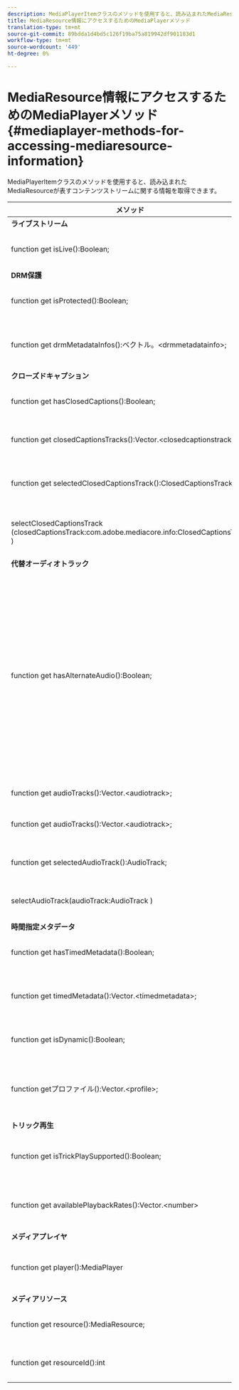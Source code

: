 ```yaml
---
description: MediaPlayerItemクラスのメソッドを使用すると、読み込まれたMediaResourceが表すコンテンツストリームに関する情報を取得できます。
title: MediaResource情報にアクセスするためのMediaPlayerメソッド
translation-type: tm+mt
source-git-commit: 89bdda1d4bd5c126f19ba75a819942df901183d1
workflow-type: tm+mt
source-wordcount: '449'
ht-degree: 0%

---
```



# MediaResource情報にアクセスするためのMediaPlayerメソッド{#mediaplayer-methods-for-accessing-mediaresource-information}

MediaPlayerItemクラスのメソッドを使用すると、読み込まれたMediaResourceが表すコンテンツストリームに関する情報を取得できます。

<table frame="all" colsep="1" rowsep="1" id="table_77B55D506FE24326A03D97AA087231FF"> 
 <thead> 
  <tr rowsep="1"> 
   <th colname="2" class="entry"> メソッド </th> 
   <th colname="3" class="entry"> 説明 </th> 
  </tr> 
 </thead>
 <tbody> 
  <tr rowsep="1"> 
   <td colname="1"> <b>ライブストリーム  </b> </td> 
   <td colname="2"> </td>
  </tr> 
  <tr rowsep="1"> 
   <td colname="2"> <span class="codeph"> function get isLive():Boolean;  </span> </td> 
   <td colname="3"> <p>ストリームがライブの場合はtrue、VODの場合はfalse。 </p> </td> 
  </tr> 
  <tr rowsep="1"> 
   <td colname="1"> <b>DRM保護</b> </td> 
   <td colname="2"> </td>
  </tr> 
  <tr rowsep="1"> 
   <td colname="2"> <span class="codeph"> function get isProtected():Boolean;  </span> </td> 
   <td colname="3"> <p>ストリームがDRM保護されている場合はtrue。 </p> </td> 
  </tr> 
  <tr rowsep="1"> 
   <td colname="2"> <span class="codeph"> function get drmMetadataInfos():ベクトル。&lt;drmmetadatainfo&gt;;  </span> </td> 
   <td colname="3"> <p>マニフェストで見つかったすべてのDRMメタデータオブジェクトをリストします。 </p> </td> 
  </tr> 
  <tr rowsep="1"> 
   <td colname="1"> <b>クローズドキャプション</b> </td> 
   <td colname="2"> </td>
  </tr> 
  <tr rowsep="1"> 
   <td colname="2"> <span class="codeph"> function get hasClosedCaptions():Boolean;  </span> </td> 
   <td colname="3"> <p>クローズドキャプショントラックが使用可能な場合はtrue。 </p> </td> 
  </tr> 
  <tr rowsep="1"> 
   <td colname="2"> <span class="codeph"> function get closedCaptionsTracks():Vector.&lt;closedcaptionstrack&gt;;  </span> </td> 
   <td colname="3"> <p>使用可能なクローズドキャプショントラックのリストを提供します。 </p> </td> 
  </tr> 
  <tr rowsep="1"> 
   <td colname="2"> <span class="codeph"> function get selectedClosedCaptionsTrack():ClosedCaptionsTrack  </span> </td> 
   <td colname="3"> <p><span class="codeph"> SelectClosedCaptionsTrack </span>で選択された、現在のクローズドキャプショントラックを取得します。 </p> </td> 
  </tr> 
  <tr rowsep="1"> 
   <td colname="2"> <span class="codeph"> selectClosedCaptionsTrack (closedCaptionsTrack:com.adobe.mediacore.info:ClosedCaptionsTrack )  </span> </td> 
   <td colname="3"> <p>クローズドキャプショントラックを現在のクローズドキャプショントラックに設定します。 </p> </td> 
  </tr> 
  <tr rowsep="1"> 
   <td colname="1"> <b>代替オーディオトラック  </b> </td> 
   <td colname="2"> </td>
  </tr> 
  <tr rowsep="1"> 
   <td colname="2"> <span class="codeph"> function get hasAlternateAudio():Boolean;  </span> </td> 
   <td colname="3"> <p>ストリームに代替オーディオトラックがある場合はtrue。 </p> <p>ヒント： メイン（デフォルト）オーディオトラックも代替オーディオトラックリストの一部です。 </p> <p>TVSDK for Desktop HLSは、メインオーディオトラックを代替オーディオトラックリストの項目の1つと見なします。 このため、<span class="codeph"> MediaPlayerItem.hasAlternateAudio </span>がfalseを返すのは、ストリームにオーディオがまったくない場合のみです。 コンテンツにオーディオトラックが1つしかない場合、このメソッドはtrueを返し、<span class="codeph"> get AudioTracks </span>は1つのリスト（デフォルトのオーディオトラック）を返します。 </p> </td> 
  </tr> 
  <tr rowsep="1"> 
   <td colname="2"> <span class="codeph"> function get audioTracks():Vector.&lt;audiotrack&gt;;  </span> </td> 
   <td colname="3"> 使用可能な代替オーディオトラックのリストを提供します。 </td> 
  </tr> 
  <tr rowsep="1"> 
   <td colname="2"> <span class="codeph"> function get audioTracks():Vector.&lt;audiotrack&gt;;  </span> </td> 
   <td colname="3"> <p>使用可能な代替オーディオトラックのリストを提供します。 </p> </td> 
  </tr> 
  <tr rowsep="1"> 
   <td colname="2"> <span class="codeph"> function get selectedAudioTrack():AudioTrack;  </span> </td> 
   <td colname="3"> <p><span class="codeph"> selectAudioTrack </span>で選択されたオーディオトラックを取得します。 </p> </td> 
  </tr> 
  <tr rowsep="1"> 
   <td colname="2"> <span class="codeph"> selectAudioTrack(audioTrack:AudioTrack )  </span> </td> 
   <td colname="3"> <p>現在のオーディオトラックにするオーディオトラックを選択します。 </p> </td> 
  </tr> 
  <tr rowsep="1"> 
   <td colname="1"> <b>時間指定メタデータ</b> </td> 
   <td colname="2"> </td>
  </tr> 
  <tr rowsep="1"> 
   <td colname="2"> <span class="codeph"> function get hasTimedMetadata():Boolean;  </span> </td> 
   <td colname="3"> <p>ストリームに時間指定メタデータが関連付けられている場合はtrue。 </p> </td> 
  </tr> 
  <tr rowsep="1"> 
   <td colname="2"> <span class="codeph"> function get timedMetadata():Vector.&lt;timedmetadata&gt;;  </span> </td> 
   <td colname="3"> <p>ストリームに関連付けられた時間指定メタデータオブジェクトのリストを提供します。 </p> </td> 
  </tr> 
  <tr rowsep="1"> 
   <td colname="2"> <span class="codeph"> function get isDynamic():Boolean;  </span> </td> 
   <td colname="3"> <p>ストリームがマルチビットレート(MBR)ストリームの場合はtrue。 </p> </td> 
  </tr> 
  <tr rowsep="1"> 
   <td colname="2"> <span class="codeph"> function getプロファイル():Vector.&lt;profile&gt;;  </span> </td> 
   <td colname="3"> <p>関連するビットレートプロファイルのリストを提供します。 各プロファイルのビットレート、プロファイルの高さおよび幅を取得できます。 </p> </td> 
  </tr> 
  <tr rowsep="1"> 
   <td colname="1"> <b>トリック再生  </b> </td> 
   <td colname="2"> </td>
  </tr> 
  <tr rowsep="1"> 
   <td colname="2"> <span class="codeph"> function get isTrickPlaySupported():Boolean;  </span> </td> 
   <td colname="3"> <p>プレイヤーが早送り、巻き戻しおよび再開をサポートしている場合はtrue。 </p> </td> 
  </tr> 
  <tr rowsep="1"> 
   <td colname="2"> <span class="codeph"> function get availablePlaybackRates():Vector.&lt;number&gt; </span> </td> 
   <td colname="3"> <p>トリック再生機能のコンテキストで使用可能な再生速度のリストを提供します。 </p> </td> 
  </tr> 
  <tr rowsep="1"> 
   <td colname="1"> <b>メディアプレイヤ  </b> </td> 
   <td colname="2"> </td>
  </tr> 
  <tr rowsep="1"> 
   <td colname="2"> <span class="codeph"> function get player():MediaPlayer  </span> </td> 
   <td colname="3"> <p>現在このプレイヤーに関連付けられているメディアプレイヤーを返します。 </p> </td> 
  </tr> 
  <tr rowsep="1"> 
   <td colname="1"> <b>メディアリソース</b> </td> 
   <td colname="2"> </td>
  </tr> 
  <tr rowsep="1"> 
   <td colname="2"> <span class="codeph"> function get resource():MediaResource;  </span> </td> 
   <td colname="3"> <p>この項目に関連付けられているメディアリソースを返します。 </p> </td> 
  </tr> 
  <tr rowsep="0"> 
   <td colname="2"> <span class="codeph"> function get resourceId():int  </span> </td> 
   <td colname="3"> <p>この項目に関連付けられているメディア識別子を返します。 </p> </td> 
  </tr> 
 </tbody> 
</table>

